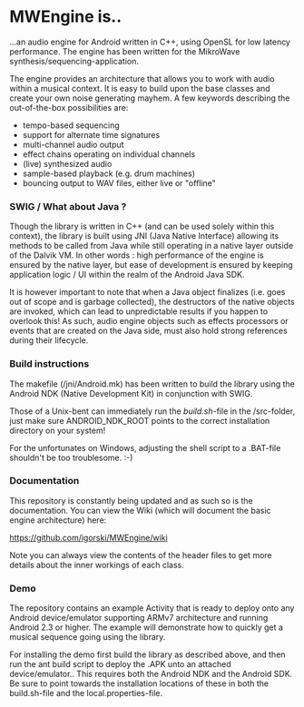 MWEngine is..
=============

...an audio engine for Android written in C++, using OpenSL for low latency performance. The engine has
been written for the MikroWave synthesis/sequencing-application.

The engine provides an architecture that allows you to work with audio within a musical context. It is easy to
build upon the base classes and create your own noise generating mayhem. A few keywords describing the
out-of-the-box possibilities are:

 * tempo-based sequencing
 * support for alternate time signatures
 * multi-channel audio output
 * effect chains operating on individual channels
 * (live) synthesized audio
 * sample-based playback (e.g. drum machines)
 * bouncing output to WAV files, either live or "offline"

### SWIG / What about Java ?

Though the library is written in C++ (and can be used solely within this context), the library is built using JNI
(Java Native Interface) allowing its methods to be called from Java while still operating in a native layer outside of
the Dalvik VM. In other words : high performance of the engine is ensured by the native layer, but ease of development
is ensured by keeping application logic / UI within the realm of the Android Java SDK.

It is however important to note that when a Java object finalizes (i.e. goes out of scope and is garbage collected), the
destructors of the native objects are invoked, which can lead to unpredictable results if you happen to overlook this!
As such, audio engine objects such as effects processors or events that are created on the Java side, must also hold
strong references during their lifecycle.

### Build instructions

The makefile (/jni/Android.mk) has been written to build the library using the Android NDK (Native Development Kit) in conjunction with SWIG.

Those of a Unix-bent can immediately run the _build.sh_-file in the /src-folder, just make sure ANDROID_NDK_ROOT points to the correct installation
directory on your system!

For the unfortunates on Windows, adjusting the shell script to a .BAT-file shouldn't be too troublesome. :-)

### Documentation

This repository is constantly being updated and as such so is the documentation. You can view the Wiki (which will document the basic
engine architecture) here:

https://github.com/igorski/MWEngine/wiki

Note you can always view the contents of the header files to get more details about the inner workings of each class.

### Demo

The repository contains an example Activity that is ready to deploy onto any Android device/emulator supporting ARMv7 architecture
and running Android 2.3 or higher. The example will demonstrate how to quickly get a musical sequence going using the library.

For installing the demo first build the library as described above, and then run the ant build script to deploy the .APK unto an
attached device/emulator.. This requires both the Android NDK and the Android SDK. Be sure to point towards the installation locations
of these in both the build.sh-file and the local.properties-file.
